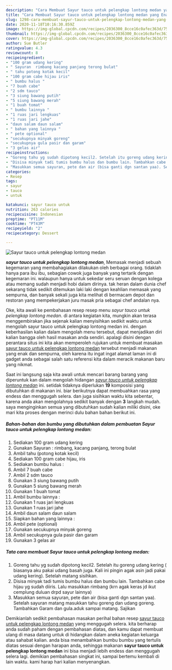 ```yaml
---
description: "Cara Membuat Sayur tauco untuk pelengkap lontong medan yang Enak Banget"
title: "Cara Membuat Sayur tauco untuk pelengkap lontong medan yang Enak Banget"
slug: 1298-cara-membuat-sayur-tauco-untuk-pelengkap-lontong-medan-yang-enak-banget
date: 2020-11-18T10:16:30.859Z
image: https://img-global.cpcdn.com/recipes/2036300_8cce16c0afec363d/751x532cq70/sayur-tauco-untuk-pelengkap-lontong-medan-foto-resep-utama.jpg
thumbnail: https://img-global.cpcdn.com/recipes/2036300_8cce16c0afec363d/751x532cq70/sayur-tauco-untuk-pelengkap-lontong-medan-foto-resep-utama.jpg
cover: https://img-global.cpcdn.com/recipes/2036300_8cce16c0afec363d/751x532cq70/sayur-tauco-untuk-pelengkap-lontong-medan-foto-resep-utama.jpg
author: Sue Butler
ratingvalue: 4.3
reviewcount: 8
recipeingredient:
- "100 gram udang kering"
- " Sayuran  rimbang kacang panjang terong bulat"
- " tahu potong kotak kecil"
- "100 gram cabe hijau iris"
- " bumbu halus "
- "7 buah cabe"
- "2 sdm tauco"
- "3 siung bawang putih"
- "5 siung bawang merah"
- "1 buah tomat"
- " bumbu lainnya "
- "1 ruas jari lengkuas"
- "1 ruas jari jahe"
- "daun salam daun salam"
- " bahan yang lainnya "
- " pete optional"
- "secukupnya minyak goreng"
- "secukupnya gula pasir dan garam"
- "3 gelas air"
recipeinstructions:
- "Goreng tahu yg sudah dipotong kecil2. Setelah itu goreng udang kering ( biasanya aku pakai udang basah juga. Kali ini pingin agak asin jadi pakai udang kering). Setelah matang sisihkan."
- "Disisa minyak tadi tumis bumbu halus dan bumbu lain. Tambahkan cabe hijau yg sudah diiris. Lalu masukkan rimbang (krn agak keras jd ikut cemplung duluan drpd sayur lainnya)"
- "Masukkan semua sayuran, pete dan air (bisa ganti dgn santan yaa). Setelah sayuran matang masukkan tahu goreng dan udang goreng. Tambahkan Garam dan gula.aduk sampai matang. Sajikan"
categories:
- Resep
tags:
- sayur
- tauco
- untuk

katakunci: sayur tauco untuk 
nutrition: 263 calories
recipecuisine: Indonesian
preptime: "PT11M"
cooktime: "PT43M"
recipeyield: "2"
recipecategory: Dessert

---
```



![Sayur tauco untuk pelengkap lontong medan](https://img-global.cpcdn.com/recipes/2036300_8cce16c0afec363d/751x532cq70/sayur-tauco-untuk-pelengkap-lontong-medan-foto-resep-utama.jpg)

<b><i>sayur tauco untuk pelengkap lontong medan</i></b>, Memasak menjadi sebuah kegemaran yang membahagiakan dilakukan oleh berbagai orang. tidaklah hanya para ibu ibu, sebagian cowok juga banyak yang tertarik dengan kegemaran ini. walaupun hanya untuk sekedar seru seruan dengan kolega atau memang sudah menjadi hobi dalam dirinya. tak heran dalam dunia chef sekarang tidak sedikit ditemukan laki laki dengan keahlian memasak yang sempurna, dan banyak sekali juga kita melihat di bermacam depot dan restoran yang mempekerjakan juru masak pria sebagai chef andalan nya.

Oke, kita awali ke pembahasan resep resep menu <i>sayur tauco untuk pelengkap lontong medan</i>. di antara kegiatan kita, mungkin akan terasa menggembirakan jika sejenak kalian menyisihkan sedikit waktu untuk mengolah sayur tauco untuk pelengkap lontong medan ini. dengan keberhasilan kalian dalam mengolah menu tersebut, dapat menjadikan diri kalian bangga oleh hasil masakan anda sendiri. apalagi disini dengan perantara situs ini kita akan memperoleh rujukan untuk membuat masakan <u>sayur tauco untuk pelengkap lontong medan</u> tersebut menjadi makanan yang enak dan sempurna, oleh karena itu ingat ingat alamat laman ini di gadget anda sebagai salah satu referensi kita dalam meracik makanan baru yang nikmat.




Saat ini langsung saja kita awali untuk mencari barang barang yang diperuntuk kan dalam mengolah hidangan <u><i>sayur tauco untuk pelengkap lontong medan</i></u> ini. setidak tidaknya diperlukan <b>19</b> komposisi yang dibutuhkan di makanan ini. biar berikutnya dapat membuahkan rasa yang endess dan menggugah selera. dan juga sisihkan waktu kita sebentar, karena anda akan mengolahnya sedikit banyak dengan <b>3</b> langkah mudah. saya menginginkan semua yang dibutuhkan sudah kalian miliki disini, oke mari kita proses dengan merinci dulu bahan bahan berikut ini.

<!--inarticleads1-->

##### Bahan-bahan dan bumbu yang dibutuhkan dalam pembuatan Sayur tauco untuk pelengkap lontong medan:

1. Sediakan 100 gram udang kering
1. Gunakan  Sayuran : rimbang, kacang panjang, terong bulat
1. Ambil  tahu (potong kotak kecil)
1. Sediakan 100 gram cabe hijau, iris
1. Sediakan  bumbu halus :
1. Ambil 7 buah cabe
1. Ambil 2 sdm tauco
1. Gunakan 3 siung bawang putih
1. Gunakan 5 siung bawang merah
1. Gunakan 1 buah tomat
1. Ambil  bumbu lainnya :
1. Gunakan 1 ruas jari lengkuas
1. Gunakan 1 ruas jari jahe
1. Ambil daun salam daun salam
1. Siapkan  bahan yang lainnya :
1. Ambil  pete (optional)
1. Gunakan secukupnya minyak goreng
1. Ambil secukupnya gula pasir dan garam
1. Gunakan 3 gelas air




<!--inarticleads2-->

##### Tata cara membuat Sayur tauco untuk pelengkap lontong medan:

1. Goreng tahu yg sudah dipotong kecil2. Setelah itu goreng udang kering ( biasanya aku pakai udang basah juga. Kali ini pingin agak asin jadi pakai udang kering). Setelah matang sisihkan.
1. Disisa minyak tadi tumis bumbu halus dan bumbu lain. Tambahkan cabe hijau yg sudah diiris. Lalu masukkan rimbang (krn agak keras jd ikut cemplung duluan drpd sayur lainnya)
1. Masukkan semua sayuran, pete dan air (bisa ganti dgn santan yaa). Setelah sayuran matang masukkan tahu goreng dan udang goreng. Tambahkan Garam dan gula.aduk sampai matang. Sajikan




Demikianlah sedikit pembahasan masakan perihal bahan resep <u>sayur tauco untuk pelengkap lontong medan</u> yang menggugah selera. kita berharap anda sudah paham dengan pembahasan diatas, dan kamu dapat membuat ulang di masa datang untuk di hidangkan dalam aneka kegiatan keluarga atau sahabat kalian. anda bisa menambahkan bumbu bumbu yang tertulis diatas sesuai dengan harapan anda, sehingga makanan <b>sayur tauco untuk pelengkap lontong medan</b> ini bisa menjadi lebih endess dan menggugah selera lagi. demikian pembahasan singkat ini, sampai bertemu kembali di lain waktu. kami harap hari kalian menyenangkan.

